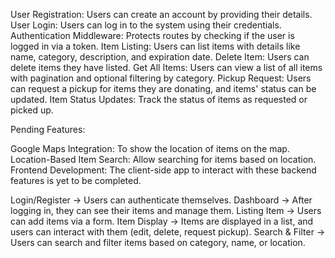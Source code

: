 User Registration: Users can create an account by providing their details.
User Login: Users can log in to the system using their credentials.
Authentication Middleware: Protects routes by checking if the user is logged in via a token.
Item Listing: Users can list items with details like name, category, description, and expiration date.
Delete Item: Users can delete items they have listed.
Get All Items: Users can view a list of all items with pagination and optional filtering by category.
Pickup Request: Users can request a pickup for items they are donating, and items' status can be updated.
Item Status Updates: Track the status of items as requested or picked up.


Pending Features:

Google Maps Integration: To show the location of items on the map.
Location-Based Item Search: Allow searching for items based on location.
Frontend Development: The client-side app to interact with these backend features is yet to be completed.


Login/Register → Users can authenticate themselves.
Dashboard → After logging in, they can see their items and manage them.
Listing Item → Users can add items via a form.
Item Display → Items are displayed in a list, and users can interact with them (edit, delete, request pickup).
Search & Filter → Users can search and filter items based on category, name, or location.